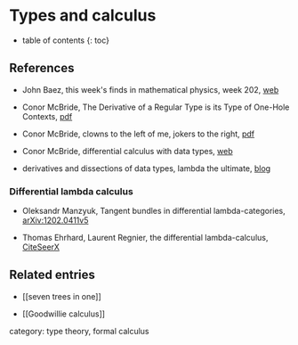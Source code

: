 
# Types and calculus
* table of contents
{: toc}

## References

* John Baez, this week's finds in mathematical physics, week 202, [web](http://math.ucr.edu/home/baez/week202.html)

* Conor McBride, The Derivative of a Regular Type is its Type of One-Hole Contexts, [pdf](http://strictlypositive.org/diff.pdf)

* Conor McBride, clowns to the left of me, jokers to the right, [pdf](http://strictlypositive.org/CJ.pdf)

* Conor McBride, differential calculus with data types, [web](http://strictlypositive.org/calculus/)

* derivatives and dissections of data types, lambda the ultimate, [blog](http://lambda-the-ultimate.org/node/1957)


### Differential lambda calculus

* Oleksandr Manzyuk, Tangent bundles in differential lambda-categories, [arXiv:1202.0411v5](http://arxiv.org/abs/1202.0411)

* Thomas Ehrhard, Laurent Regnier, the differential lambda-calculus, [CiteSeerX](http://citeseerx.ist.psu.edu/viewdoc/summary?doi=10.1.1.8.3283)


## Related entries

* [[seven trees in one]]

* [[Goodwillie calculus]]


category: type theory, formal calculus
